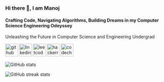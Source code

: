### Hi there 👋, I am Manoj
#### Crafting Code, Navigating Algorithms, Building Dreams in my Computer Science Engineering Odeyssey
Unleashing the Future in Computer Science and Engineering Undergrad



[<img src='https://cdn.jsdelivr.net/npm/simple-icons@3.0.1/icons/github.svg' alt='github' height='40'>](https://github.com/Manojkumar20-7)  [<img src='https://cdn.jsdelivr.net/npm/simple-icons@3.0.1/icons/linkedin.svg' alt='linkedin' height='40'>](https://www.linkedin.com/in/manojkumar-sk/)  [<img src='https://cdn.jsdelivr.net/npm/simple-icons@3.0.1/icons/leetcode.svg' alt='leetcode' height='40'>](leetcode.com/Manoj_20)  [<img src='https://cdn.jsdelivr.net/npm/simple-icons@3.0.1/icons/hackerrank.svg' alt='hackerrank' height='40'>](hackerrank.com/profile/Manoj_20)  [<img src='https://cdn.jsdelivr.net/npm/simple-icons@3.0.1/icons/codechef.svg' alt='codechef' height='40'>](codechef.com/users/manojkumar2004) 

![GitHub stats](https://github-readme-stats.vercel.app/api?username=Manojkumar20-7&show_icons=true)  

![GitHub streak stats](https://streak-stats.demolab.com/?user=Manojkumar20-7)  

